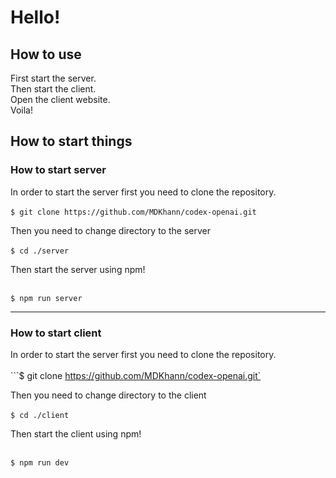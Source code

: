 # Hello!
## How to use

First start the server.<br>
Then start the client.<br>
Open the client website.<br>
Voila!

## How to start things

### How to start server

In order to start the server first you need to clone the repository.<br><br>
```$ git clone https://github.com/MDKhann/codex-openai.git```<br>

Then you need to change directory to the server<br><br>
`$ cd ./server`<br>

Then start the server using npm!<br><br>

`$ npm run server`<br>

---------------------------------------------------------------

### How to start client

In order to start the server first you need to clone the repository.<br><br>
```$ git clone https://github.com/MDKhann/codex-openai.git`<br>

Then you need to change directory to the client<br><br>
`$ cd ./client`<br>

Then start the client using npm!<br><br>

`$ npm run dev`<br>